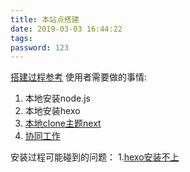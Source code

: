 ```yaml
---
title: 本站点搭建
date: 2019-03-03 16:44:22
tags:
password: 123
---
```

[搭建过程参考](https://runjaelyn.github.io/2017/07/15/themeBlog/)
使用者需要做的事情:
1. 本地安装node.js
2. 本地安装hexo
3. [本地clone主题next](http://theme-next.iissnan.com/getting-started.html)
4. [协同工作](http://simonenfp.github.io/2017/09/13/hexo博客多电脑协同发布/)
<!--more-->
安装过程可能碰到的问题：
1.[hexo安装不上](https://www.itfanr.cc/2017/10/27/problems-for-configuring-hexo-blog-in-mac/)
